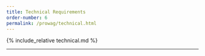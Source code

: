 ```yaml
---
title: Technical Requirements
order-number: 6
permalink: /prowag/technical.html
---
```


{% include_relative technical.md %}

---
